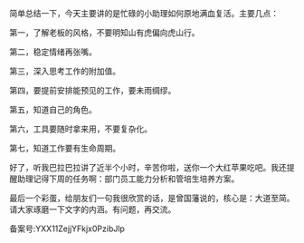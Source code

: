 简单总结一下，今天主要讲的是忙碌的小助理如何原地满血复活。主要几点：

第一，了解老板的风格，不要明知山有虎偏向虎山行。

第二，稳定情绪再张嘴。

第三，深入思考工作的附加值。

第四，要提前安排能预见的工作，要未雨绸缪。

第五，知道自己的角色。

第六，工具要随时拿来用，不要复杂化。

第七，知道工作要有生命周期。

好了，听我巴拉巴拉讲了近半个小时，辛苦你啦，送你一个大红苹果吃吧。我还提醒助理记得下周的任务啊：部门员工能力分析和管培生培养方案。

最后一个彩蛋，给朋友们一句我很欣赏的话，是曾国藩说的，核心是：大道至简。请大家琢磨一下文字的内涵。有问题，再交流。

备案号:YXX11ZejjYFkjx0PzibJlp